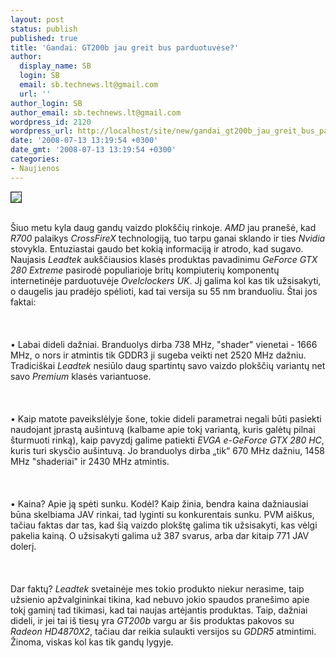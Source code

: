 ```yaml
---
layout: post
status: publish
published: true
title: 'Gandai: GT200b jau greit bus parduotuvėse?'
author:
  display_name: SB
  login: SB
  email: sb.technews.lt@gmail.com
  url: ''
author_login: SB
author_email: sb.technews.lt@gmail.com
wordpress_id: 2120
wordpress_url: http://localhost/site/new/gandai_gt200b_jau_greit_bus_parduotuvese_/
date: '2008-07-13 13:19:54 +0300'
date_gmt: '2008-07-13 13:19:54 +0300'
categories:
- Naujienos
---
```

<div class="imgright"><img src="http://img300.imageshack.us/img300/2131/gtx280extryx5.png" border="1"></div>
<p><br>Šiuo metu kyla daug gandų vaizdo plokščių rinkoje. <i>AMD</i> jau pranešė, kad <i>R700</i> palaikys <i>CrossFireX</i> technologiją, tuo tarpu ganai sklando ir ties <i>Nvidia</i> stovykla. Entuziastai gaudo bet kokią informaciją ir atrodo, kad sugavo. Naujasis <i>Leadtek</i> aukščiausios klasės produktas pavadinimu <i>GeForce GTX 280 Extreme</i> pasirodė populiarioje britų kompiuterių komponentų internetinėje parduotuvėje <i>Ovelclockers UK</i>. Jį galima kol kas tik užsisakyti, o daugelis jau pradėjo spėlioti, kad tai versija su 55 nm branduoliu. Štai jos faktai:<br />
<br><br />
<br>• Labai dideli dažniai. Branduolys dirba 738 MHz, &quot;shader&quot; vienetai - 1666 MHz, o nors ir atmintis tik GDDR3 ji sugeba veikti net 2520 MHz dažniu. Tradiciškai <i>Leadtek</i> nesiūlo daug spartintų savo vaizdo plokščių variantų net savo <i>Premium</i> klasės variantuose.<br />
<br><br />
<br>• Kaip matote paveikslėlyje šone, tokie dideli parametrai negali būti pasiekti naudojant įprastą aušintuvą (kalbame apie tokį variantą, kuris galėtų pilnai šturmuoti rinką), kaip pavyzdį galime patiekti <i>EVGA e-GeForce GTX 280 HC</i>, kuris turi skysčio aušintuvą. Jo branduolys dirba „tik“ 670 MHz dažniu, 1458 MHz &quot;shaderiai&quot; ir 2430 MHz atmintis.<br />
<br><br />
<br>• Kaina? Apie ją spėti sunku. Kodėl? Kaip žinia, bendra kaina dažniausiai būna skelbiama JAV rinkai, tad lyginti su konkurentais sunku. PVM aiškus, tačiau faktas dar tas, kad šią vaizdo plokštę galima tik užsisakyti, kas vėlgi pakelia kainą. O užsisakyti galima už 387 svarus, arba dar kitaip 771 JAV dolerį.<br />
<br><br />
<br>Dar faktų? <i>Leadtek</i> svetainėje mes tokio produkto niekur nerasime, taip užsienio apžvalgininkai tikina, kad nebuvo jokio spaudos pranešimo apie tokį gaminį tad tikimasi, kad tai naujas artėjantis produktas. Taip, dažniai dideli, ir jei tai iš tiesų yra <i>GT200b</i> vargu ar šis produktas pakovos su <i>Radeon HD4870X2</i>, tačiau dar reikia sulaukti versijos su <i>GDDR5</i> atmintimi. Žinoma, viskas kol kas tik gandų lygyje.<br />
<br><br />
<br><br />
<br></p>

